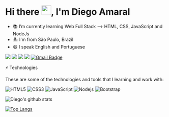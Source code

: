 <!--- <p align="left"><img src="https://komarev.com/ghpvc/?username=diegorhcp89" alt="diegorhcp89" /></p>-->

<h1>Hi there <img src="https://raw.githubusercontent.com/kaueMarques/kaueMarques/master/hi.gif" width="30px">, I'm Diego Amaral</h1>

<!--- 🔭 I’m currently working on ...-->
- 📚 I’m currently learning  Web Full Stack --> HTML, CSS, JavaScript and NodeJs
- 🏝  I'm from São Paulo, Brazil
- 😄 I speak English and Portuguese 
<!---- 🕹 In my free time I like to play games, watch series and go to the gym-->
<!--- - 👯 I’m looking to collaborate on ...-->
<!--- - 🤔 I’m looking for help with ...-->
<!--- - 💬 Ask me about .... -->
<!--- - 📫 How to reach me: My E-mail: diegoferreiradoamaral@gmail.com-->
<!---😄 Pronouns: -->
<!---- ⚡ Fun fact: ...-->

[<img src="https://img.shields.io/badge/twitter-%231DA1F2.svg?&style=for-the-badge&logo=twitter&logoColor=white" />](https://twitter.com/diegoferreira86) [<img src="https://img.shields.io/badge/linkedin-%230077B5.svg?&style=for-the-badge&logo=linkedin&logoColor=white" />](https://www.linkedin.com/in/diegoferreira86/) [<img src = "https://img.shields.io/badge/instagram-%23E4405F.svg?&style=for-the-badge&logo=instagram&logoColor=white">](https://www.instagram.com/thediegoamaral/) [<img src = "https://img.shields.io/badge/facebook-%231877F2.svg?&style=for-the-badge&logo=facebook&logoColor=white">](https://www.facebook.com/diegoferreiratm)
[![Gmail Badge](https://img.shields.io/badge/-gmail-c14438?style=for-the-badge&logo=Gmail&logoColor=white&link=mailto:diegoferreiradoamaral@gmail.com)](mailto:diegoferreiradoamaral@gmail.com)

⚡ Technologies

These are some of the technologies and tools that I learning and work with:

![HTML5](https://img.shields.io/badge/-HTML5-E34F26?style=flat-square&logo=html5&logoColor=white)
![CSS3](https://img.shields.io/badge/-CSS3-1572B6?style=flat-square&logo=css3)
![JavaScript](https://img.shields.io/badge/-JavaScript-black?style=flat-square&logo=javascript)
![Nodejs](https://img.shields.io/badge/-Nodejs-339933?style=flat-square&logo=Node.js&logoColor=white)
![Bootstrap](https://img.shields.io/badge/-Bootstrap-563D7C?style=flat-square&logo=bootstrap)


![Diego's github stats](https://github-readme-stats.vercel.app/api?username=diegorhcp89&show_icons=true&count_private=true&theme=dracula)
<br>


[![Top Langs](https://github-readme-stats.vercel.app/api/top-langs/?username=diegorhcp89&layout=compact&theme=dracula)](https://github.com/diegorhcp89/github-readme-stats)




<!---- ![Java](https://img.shields.io/badge/-Java-007396?style=flat-square&logo=java)
![Spring](https://img.shields.io/badge/-Spring-6DB33F?style=flat-square&logo=spring&logoColor=white)
![JavaScript](https://img.shields.io/badge/-JavaScript-black?style=flat-square&logo=javascript)
![Nodejs](https://img.shields.io/badge/-Nodejs-339933?style=flat-square&logo=Node.js&logoColor=white)
![HTML5](https://img.shields.io/badge/-HTML5-E34F26?style=flat-square&logo=html5&logoColor=white)
![CSS3](https://img.shields.io/badge/-CSS3-1572B6?style=flat-square&logo=css3)
![Sass](https://img.shields.io/badge/-Sass-CC6699?style=flat-square&logo=sass&logoColor=white)
![Bootstrap](https://img.shields.io/badge/-Bootstrap-563D7C?style=flat-square&logo=bootstrap)
![TypeScript](https://img.shields.io/badge/-TypeScript-007ACC?style=flat-square&logo=typescript)
![Angular](https://img.shields.io/badge/-Angular-DD0031?style=flat-square&logo=angular)
![Sencha](https://img.shields.io/badge/-Sencha-86BC40?style=flat-square&logo=sencha&logoColor=white)
![Ionic](https://img.shields.io/badge/-Ionic-3880FF?style=flat-square&logo=ionic&logoColor=white)
![NestJS](https://img.shields.io/badge/-NestJS-E0234E?style=flat-square&logo=nestjs&logoColor=white)
![Microsoft SQL Server](https://img.shields.io/badge/-SQL%20Server-CC2927?style=flat-square&logo=microsoft-sql-server&logoColor=white)
![MongoDB](https://img.shields.io/badge/-MongoDB-black?style=flat-square&logo=mongodb)
![MySQL](https://img.shields.io/badge/-MySQL-4479A1?style=flat-square&logo=mysql&logoColor=white)
![Docker](https://img.shields.io/badge/-Docker-2496ED?style=flat-square&logo=docker&logoColor=white)
![Microsoft Azure](https://img.shields.io/badge/Microsoft%20Azure-0089D6?style=flat-square&logo=microsoft-azure&logoColor=white)
![Google Cloud](https://img.shields.io/badge/Google%20Cloud-4285F4?style=flat-square&logo=google-cloud&logoColor=white)
![Firebase](https://img.shields.io/badge/Firebase-FFCA28?style=flat-square&logo=firebase&logoColor=white)
![Oracle Cloud](https://img.shields.io/badge/Oracle%20Cloud-F80000?style=flat-square&logo=oracle&logoColor=white)
![Git](https://img.shields.io/badge/-Git-black?style=flat-square&logo=git)
![GitHub](https://img.shields.io/badge/-GitHub-181717?style=flat-square&logo=github)
![BitBucket](https://img.shields.io/badge/-BitBucket-darkblue?style=flat-square&logo=bitbucket)
![JIRA](https://img.shields.io/badge/-JIRA-0052CC?style=flat-square&logo=jira)
![JFrog](https://img.shields.io/badge/-JFrog-41BF47?style=flat-square&logo=jfrog&logoColor=white)
![IntelliJ](https://img.shields.io/badge/-IntelliJ%20IDEA-black?style=flat-square&logo=intellij-idea&logoColor=white)
![Eclipse](https://img.shields.io/badge/-Eclipse-2C2255?style=flat-square&logo=eclipse&logoColor=white)
![VSCode](https://img.shields.io/badge/-VSCode-007ACC?style=flat-square&logo=visual-studio-code&logoColor=white)-->
